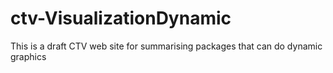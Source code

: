 # ctv-VisualizationDynamic
This is a draft CTV web site for summarising packages that can do dynamic graphics
